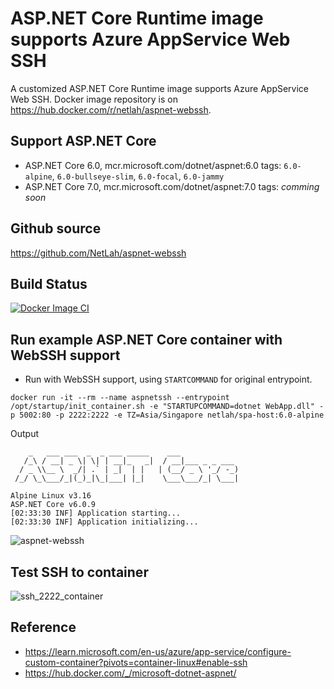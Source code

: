 # ASP.NET Core Runtime image supports Azure AppService Web SSH

A customized ASP.NET Core Runtime image supports Azure AppService Web SSH. Docker image repository is on https://hub.docker.com/r/netlah/aspnet-webssh.

## Support ASP.NET Core

- ASP.NET Core 6.0, mcr.microsoft.com/dotnet/aspnet:6.0 tags: `6.0-alpine`, `6.0-bullseye-slim`, `6.0-focal`, `6.0-jammy`
- ASP.NET Core 7.0, mcr.microsoft.com/dotnet/aspnet:7.0 tags: _comming soon_

## Github source

https://github.com/NetLah/aspnet-webssh

## Build Status

[![Docker Image CI](https://github.com/NetLah/aspnet-webssh/actions/workflows/docker-image.yml/badge.svg)](https://github.com/NetLah/aspnet-webssh/actions/workflows/docker-image.yml)

## Run example ASP.NET Core container with WebSSH support

- Run with WebSSH support, using `STARTCOMMAND` for original entrypoint.

```
docker run -it --rm --name aspnetssh --entrypoint /opt/startup/init_container.sh -e "STARTUPCOMMAND=dotnet WebApp.dll" -p 5002:80 -p 2222:2222 -e TZ=Asia/Singapore netlah/spa-host:6.0-alpine
```

Output

```
    _   ___ ___  _  _ ___ _____    ___
   /_\ / __| _ \| \| | __|_   _|  / __|___ _ _ ___
  / _ \\__ \  _/| .` | _|  | |   | (__/ _ \ '_/ -_)
 /_/ \_\___/_|(_)_|\_|___| |_|    \___\___/_| \___|

Alpine Linux v3.16
ASP.NET Core v6.0.9
[02:33:30 INF] Application starting...
[02:33:30 INF] Application initializing...
```

![aspnet-webssh](https://raw.githubusercontent.com/NetLah/aspnet-webssh/main/docs/aspnet-webssh.png)

## Test SSH to container

![ssh_2222_container](https://raw.githubusercontent.com/NetLah/aspnet-webssh/main/docs/ssh_2222_container.png)

## Reference

- https://learn.microsoft.com/en-us/azure/app-service/configure-custom-container?pivots=container-linux#enable-ssh
- https://hub.docker.com/_/microsoft-dotnet-aspnet/
